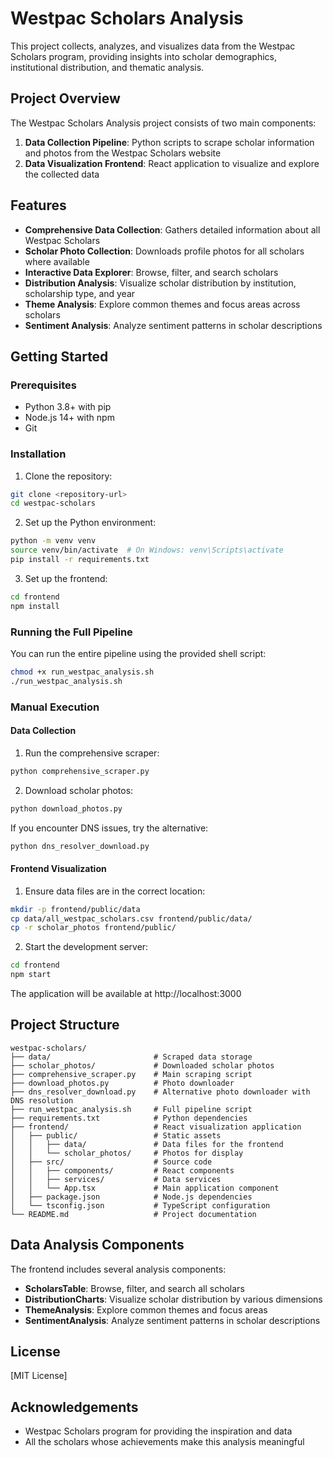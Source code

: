 # Westpac Scholars Analysis

This project collects, analyzes, and visualizes data from the Westpac Scholars program, providing insights into scholar demographics, institutional distribution, and thematic analysis.

## Project Overview

The Westpac Scholars Analysis project consists of two main components:
1. **Data Collection Pipeline**: Python scripts to scrape scholar information and photos from the Westpac Scholars website
2. **Data Visualization Frontend**: React application to visualize and explore the collected data

## Features

- **Comprehensive Data Collection**: Gathers detailed information about all Westpac Scholars
- **Scholar Photo Collection**: Downloads profile photos for all scholars where available
- **Interactive Data Explorer**: Browse, filter, and search scholars
- **Distribution Analysis**: Visualize scholar distribution by institution, scholarship type, and year
- **Theme Analysis**: Explore common themes and focus areas across scholars
- **Sentiment Analysis**: Analyze sentiment patterns in scholar descriptions

## Getting Started

### Prerequisites

- Python 3.8+ with pip
- Node.js 14+ with npm
- Git

### Installation

1. Clone the repository:
```bash
git clone <repository-url>
cd westpac-scholars
```

2. Set up the Python environment:
```bash
python -m venv venv
source venv/bin/activate  # On Windows: venv\Scripts\activate
pip install -r requirements.txt
```

3. Set up the frontend:
```bash
cd frontend
npm install
```

### Running the Full Pipeline

You can run the entire pipeline using the provided shell script:

```bash
chmod +x run_westpac_analysis.sh
./run_westpac_analysis.sh
```

### Manual Execution

#### Data Collection

1. Run the comprehensive scraper:
```bash
python comprehensive_scraper.py
```

2. Download scholar photos:
```bash
python download_photos.py
```
   
   If you encounter DNS issues, try the alternative:
```bash
python dns_resolver_download.py
```

#### Frontend Visualization

1. Ensure data files are in the correct location:
```bash
mkdir -p frontend/public/data
cp data/all_westpac_scholars.csv frontend/public/data/
cp -r scholar_photos frontend/public/
```

2. Start the development server:
```bash
cd frontend
npm start
```

The application will be available at http://localhost:3000

## Project Structure

```
westpac-scholars/
├── data/                       # Scraped data storage
├── scholar_photos/             # Downloaded scholar photos
├── comprehensive_scraper.py    # Main scraping script
├── download_photos.py          # Photo downloader
├── dns_resolver_download.py    # Alternative photo downloader with DNS resolution
├── run_westpac_analysis.sh     # Full pipeline script
├── requirements.txt            # Python dependencies
├── frontend/                   # React visualization application
│   ├── public/                 # Static assets
│   │   ├── data/               # Data files for the frontend
│   │   └── scholar_photos/     # Photos for display
│   ├── src/                    # Source code
│   │   ├── components/         # React components
│   │   ├── services/           # Data services
│   │   └── App.tsx             # Main application component
│   ├── package.json            # Node.js dependencies
│   └── tsconfig.json           # TypeScript configuration
└── README.md                   # Project documentation
```

## Data Analysis Components

The frontend includes several analysis components:

- **ScholarsTable**: Browse, filter, and search all scholars
- **DistributionCharts**: Visualize scholar distribution by various dimensions
- **ThemeAnalysis**: Explore common themes and focus areas
- **SentimentAnalysis**: Analyze sentiment patterns in scholar descriptions

## License

[MIT License]

## Acknowledgements

- Westpac Scholars program for providing the inspiration and data
- All the scholars whose achievements make this analysis meaningful 